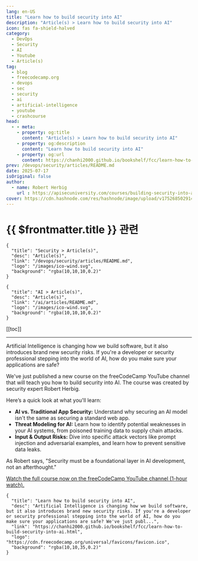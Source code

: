 ```yaml
---
lang: en-US
title: "Learn how to build security into AI"
description: "Article(s) > Learn how to build security into AI"
icon: fas fa-shield-halved
category:
  - DevOps
  - Security
  - AI
  - Youtube
  - Article(s)
tag:
  - blog
  - freecodecamp.org
  - devops
  - sec
  - security
  - ai
  - artificial-intelligence
  - youtube
  - crashcourse
head:
  - - meta:
    - property: og:title
      content: "Article(s) > Learn how to build security into AI"
    - property: og:description
      content: "Learn how to build security into AI"
    - property: og:url
      content: https://chanhi2000.github.io/bookshelf/fcc/learn-how-to-build-security-into-ai.html
prev: /devops/security/articles/README.md
date: 2025-07-17
isOriginal: false
author:
  - name: Robert Herbig
    url : https://apisecuniversity.com/courses/building-security-into-ai
cover: https://cdn.hashnode.com/res/hashnode/image/upload/v1752685029144/e988baa2-4c5f-4670-bac8-d40281f7b324.jpeg
---
```


# {{ $frontmatter.title }} 관련

```component VPCard
{
  "title": "Security > Article(s)",
  "desc": "Article(s)",
  "link": "/devops/security/articles/README.md",
  "logo": "/images/ico-wind.svg",
  "background": "rgba(10,10,10,0.2)"
}
```

```component VPCard
{
  "title": "AI > Article(s)",
  "desc": "Article(s)",
  "link": "/ai/articles/README.md",
  "logo": "/images/ico-wind.svg",
  "background": "rgba(10,10,10,0.2)"
}
```

[[toc]]

---

<SiteInfo
  name="Learn how to build security into AI"
  desc="Artificial Intelligence is changing how we build software, but it also introduces brand new security risks. If you're a developer or security professional stepping into the world of AI, how do you make sure your applications are safe? We've just publ..."
  url="https://freecodecamp.org/news/learn-how-to-build-security-into-ai"
  logo="https://cdn.freecodecamp.org/universal/favicons/favicon.ico"
  preview="https://cdn.hashnode.com/res/hashnode/image/upload/v1752685029144/e988baa2-4c5f-4670-bac8-d40281f7b324.jpeg"/>

Artificial Intelligence is changing how we build software, but it also introduces brand new security risks. If you're a developer or security professional stepping into the world of AI, how do you make sure your applications are safe?

We've just published a new course on the freeCodeCamp YouTube channel that will teach you how to build security into AI. The course was created by security expert Robert Herbig.

Here’s a quick look at what you'll learn:

- **AI vs. Traditional App Security:** Understand why securing an AI model isn't the same as securing a standard web app.
- **Threat Modeling for AI:** Learn how to identify potential weaknesses in your AI systems, from poisoned training data to supply chain attacks.
- **Input & Output Risks:** Dive into specific attack vectors like prompt injection and adversarial examples, and learn how to prevent sensitive data leaks.

As Robert says, "Security must be a foundational layer in AI development, not an afterthought."

[<VPIcon icon="fa-brands fa-youtube"/>Watch the full course now on the freeCodeCamp YouTube channel (1-hour watch).](https://youtu.be/0xah5jMflcI)

<VidStack src="youtube/0xah5jMflcI" />

<!-- TODO: add ARTICLE CARD -->
```component VPCard
{
  "title": "Learn how to build security into AI",
  "desc": "Artificial Intelligence is changing how we build software, but it also introduces brand new security risks. If you're a developer or security professional stepping into the world of AI, how do you make sure your applications are safe? We've just publ...",
  "link": "https://chanhi2000.github.io/bookshelf/fcc/learn-how-to-build-security-into-ai.html",
  "logo": "https://cdn.freecodecamp.org/universal/favicons/favicon.ico",
  "background": "rgba(10,10,35,0.2)"
}
```
